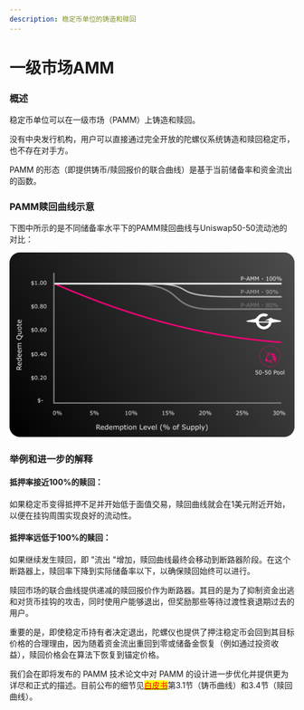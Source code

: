 ```yaml
---
description: 稳定币单位的铸造和赎回
---
```


# 一级市场AMM

### 概述

稳定币单位可以在一级市场（PAMM）上铸造和赎回。

没有中央发行机构，用户可以直接通过完全开放的陀螺仪系统铸造和赎回稳定币，也不存在对手方。

PAMM 的形态（即提供铸币/赎回报价的联合曲线）是基于当前储备率和资金流出的函数。

### PAMM赎回曲线示意

下图中所示的是不同储备率水平下的PAMM赎回曲线与Uniswap50-50流动池的对比：

![](<../../../.gitbook/assets/Graph 7 v2.png>)

### 举例和进一步的解释

#### 抵押率接近100%的赎回：

如果稳定币变得抵押不足并开始低于面值交易，赎回曲线就会在1美元附近开始，以便在挂钩周围实现良好的流动性。

#### 抵押率远低于100%的赎回：

如果继续发生赎回，即 "流出 "增加，赎回曲线最终会移动到断路器阶段。在这个断路器上，赎回率下降到实际储备率以下，以确保赎回始终可以进行。

赎回市场的联合曲线提供递减的赎回报价作为断路器。其目的是为了抑制资金出逃和对货币挂钩的攻击，同时使用户能够退出，但奖励那些等待过渡性衰退期过去的用户。

重要的是，即使稳定币持有者决定退出，陀螺仪也提供了押注稳定币会回到其目标价格的合理理由，因为随着资金流出重回到零或储备金恢复（例如通过投资收益），赎回价格会在算法下恢复到锚定价格。

我们会在即将发布的 PAMM 技术论文中对 PAMM 的设计进一步优化并提供更为详尽和正式的描述。目前公布的细节见[<mark style="color:red;">白皮书</mark>](https://gyro.finance/pdfs/Gyroscope\_Lite\_Paper.pdf)第3.1节（铸币曲线）和3.4节（赎回曲线）。
